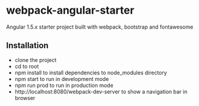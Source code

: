 # webpack-angular-starter
Angular 1.5.x starter project built with webpack, bootstrap and fontawesome


## Installation
* clone the project
* cd to root
* npm install to install dependencies to node_modules directory
* npm start to run in development mode
* npm run prod to run in production mode
* http://localhost:8080/webpack-dev-server to show a navigation bar in browser

